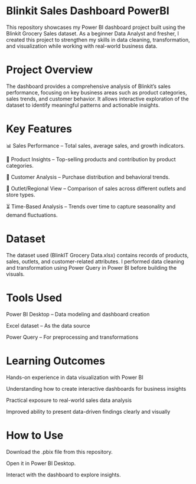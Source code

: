 # Blinkit Sales Dashboard PowerBI

This repository showcases my Power BI dashboard project built using the Blinkit Grocery Sales dataset. As a beginner Data Analyst and fresher, I created this project to strengthen my skills in data cleaning, transformation, and visualization while working with real-world business data.

# Project Overview

The dashboard provides a comprehensive analysis of Blinkit’s sales performance, focusing on key business areas such as product categories, sales trends, and customer behavior. It allows interactive exploration of the dataset to identify meaningful patterns and actionable insights.

# Key Features

📊 Sales Performance – Total sales, average sales, and growth indicators.

🛒 Product Insights – Top-selling products and contribution by product categories.

👥 Customer Analysis – Purchase distribution and behavioral trends.

📍 Outlet/Regional View – Comparison of sales across different outlets and store types.

⏳ Time-Based Analysis – Trends over time to capture seasonality and demand fluctuations.

# Dataset

The dataset used (BlinkIT Grocery Data.xlsx) contains records of products, sales, outlets, and customer-related attributes. I performed data cleaning and transformation using Power Query in Power BI before building the visuals.

# Tools Used

Power BI Desktop – Data modeling and dashboard creation

Excel dataset – As the data source

Power Query – For preprocessing and transformations

# Learning Outcomes

Hands-on experience in data visualization with Power BI

Understanding how to create interactive dashboards for business insights

Practical exposure to real-world sales data analysis

Improved ability to present data-driven findings clearly and visually

# How to Use

Download the .pbix file from this repository.

Open it in Power BI Desktop.

Interact with the dashboard to explore insights.
